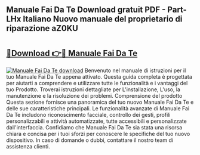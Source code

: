 ## Manuale Fai Da Te Download gratuit PDF - Part-LHx Italiano Nuovo manuale del proprietario di riparazione aZ0KU

# <h2><a href="http://df91u1e.blite.top/?on=Manuale+Fai+Da+Te">🔗Download 👉🔴 Manuale Fai Da Te</a></h2>

[![Manuale Fai Da Te download](https://i.imgur.com/lujVjoI.png)](http://df91u1e.blite.top/?on=Manuale+Fai+Da+Te)
Benvenuto nel manuale di istruzioni per il tuo Manuale Fai Da Te appena attivato. Questa guida completa è progettata per aiutarti a comprendere e utilizzare tutte le funzionalità e i vantaggi del tuo Prodotto. Troverai istruzioni dettagliate per L'installazione, L'uso, la manutenzione e la risoluzione dei problemi. Comprensione del prodotto Questa sezione fornisce una panoramica del tuo nuovo Manuale Fai Da Te e delle sue caratteristiche principali. Le funzionalità avanzate di Manuale Fai Da Te includono riconoscimento facciale, controllo dei gesti, profili personalizzabili e attività automatizzate, tutte accessibili e personalizzate dall'interfaccia. Confidiamo che Manuale Fai Da Te sia stata una risorsa chiara e concisa per i tuoi sforzi per conoscere le specifiche del tuo nuovo dispositivo. In caso di domande o dubbi, contattare il nostro team di assistenza clienti.
